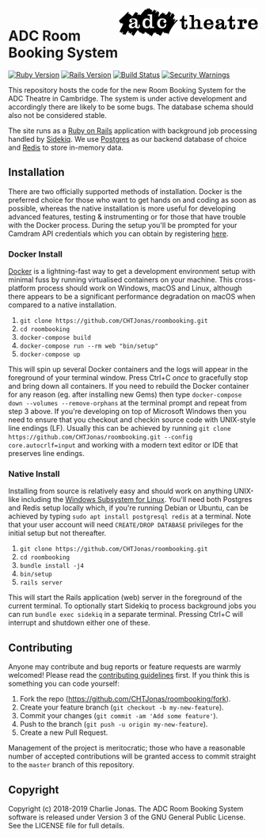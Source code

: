 <img width="280" align="right" src="https://raw.githubusercontent.com/CHTJonas/roombooking/master/public/logo-long-black.svg?sanitize=true">

# ADC Room Booking System

[![Ruby Version](https://img.shields.io/badge/Ruby-v2.6.3-brightgreen.svg)](https://www.ruby-lang.org/en/)
[![Rails Version](https://img.shields.io/badge/Rails-v5.2.3-brightgreen.svg)](http://rubyonrails.org/)
[![Build Status](https://travis-ci.org/CHTJonas/roombooking.svg?branch=master)](https://travis-ci.org/CHTJonas/roombooking)
[![Security Warnings](https://hakiri.io/github/CHTJonas/roombooking/master.svg)](https://hakiri.io/github/CHTJonas/roombooking/master)

This repository hosts the code for the new Room Booking System for the ADC Theatre in Cambridge.
The system is under active development and accordingly there are likely to be some bugs.
The database schema should also not be considered stable.

The site runs as a [Ruby on Rails](https://rubyonrails.org/) application with background job processing handled by [Sidekiq](https://sidekiq.org/).
We use [Postgres](https://www.postgresql.org/) as our backend database of choice and [Redis](https://redis.io/) to store in-memory data.

## Installation
There are two officially supported methods of installation.
Docker is the preferred choice for those who want to get hands on and coding as soon as possible,
whereas the native installation is more useful for developing advanced features, testing & instrumenting or for those that have trouble with the Docker process.
During the setup you'll be prompted for your Camdram API credentials which you can obtain by registering [here](https://www.camdram.net/api/apps/new).

### Docker Install
[Docker](https://www.docker.com/get-started) is a lightning-fast way to get a development environment setup with minimal fuss by running virtualised containers on your machine.
This cross-platform process should work on Windows, macOS and Linux, although there appears to be a significant performance degradation on macOS when compared to a native installation.
1. `git clone https://github.com/CHTJonas/roombooking.git`
2. `cd roombooking`
3. `docker-compose build`
4. `docker-compose run --rm web "bin/setup"`
5. `docker-compose up`

This will spin up several Docker containers and the logs will appear in the foreground of your terminal window.
Press Ctrl+C *once* to gracefully stop and bring down all containers.
If you need to rebuild the Docker container for any reason (eg. after installing new Gems) then type `docker-compose down --volumes --remove-orphans` at the terminal prompt and repeat from step 3 above.
If you're developing on top of Microsoft Windows then you need to ensure that you checkout and checkin source code with UNIX-style line endings (LF).
Usually this can be achieved by running `git clone https://github.com/CHTJonas/roombooking.git --config core.autocrlf=input` and working with a modern text editor or IDE that preserves line endings.

### Native Install
Installing from source is relatively easy and should work on anything UNIX-like including the [Windows Subsystem for Linux](https://docs.microsoft.com/en-us/windows/wsl/install-win10).
You'll need both Postgres and Redis setup locally which, if you're running Debian or Ubuntu, can be achieved by typing `sudo apt install postgresql redis` at a terminal.
Note that your user account will need `CREATE/DROP DATABASE` privileges for the initial setup but not thereafter.
1. `git clone https://github.com/CHTJonas/roombooking.git`
2. `cd roombooking`
3. `bundle install -j4`
4. `bin/setup`
5. `rails server`

This will start the Rails application (web) server in the foreground of the current terminal.
To optionally start Sidekiq to process background jobs you can run `bundle exec sidekiq` in a separate terminal.
Pressing Ctrl+C will interrupt and shutdown either one of these.

## Contributing
Anyone may contribute and bug reports or feature requests are warmly welcomed!
Please read the [contributing guidelines](https://github.com/CHTJonas/roombooking/blob/master/CONTRIBUTING.md) first.
If you think this is something you can code yourself:
1. Fork the repo (https://github.com/CHTJonas/roombooking/fork).
2. Create your feature branch (`git checkout -b my-new-feature`).
3. Commit your changes (`git commit -am 'Add some feature'`).
4. Push to the branch (`git push -u origin my-new-feature`).
5. Create a new Pull Request.

Management of the project is meritocratic; those who have a reasonable number of accepted contributions will be granted access to commit straight to the `master` branch of this repository.

## Copyright
Copyright (c) 2018-2019 Charlie Jonas.
The ADC Room Booking System software is released under Version 3 of the GNU General Public License.
See the LICENSE file for full details.
